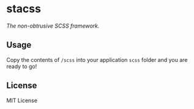 stacss
======

*The non-obtrusive SCSS framework.*

## Usage

Copy the contents of `/scss` into your application `scss` folder and you are ready to go!

## License

MIT License
